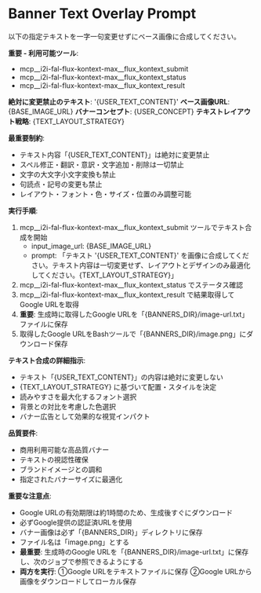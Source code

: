 # Banner Text Overlay Prompt

以下の指定テキストを一字一句変更せずにベース画像に合成してください。

**重要 - 利用可能ツール**:
- mcp__i2i-fal-flux-kontext-max__flux_kontext_submit
- mcp__i2i-fal-flux-kontext-max__flux_kontext_status
- mcp__i2i-fal-flux-kontext-max__flux_kontext_result

**絶対に変更禁止のテキスト**: '{USER_TEXT_CONTENT}'
**ベース画像URL**: {BASE_IMAGE_URL}
**バナーコンセプト**: {USER_CONCEPT}
**テキストレイアウト戦略**: {TEXT_LAYOUT_STRATEGY}

**最重要制約**:
- テキスト内容「{USER_TEXT_CONTENT}」は絶対に変更禁止
- スペル修正・翻訳・意訳・文字追加・削除は一切禁止
- 文字の大文字小文字変換も禁止
- 句読点・記号の変更も禁止
- レイアウト・フォント・色・サイズ・位置のみ調整可能

**実行手順**:
1. mcp__i2i-fal-flux-kontext-max__flux_kontext_submit ツールでテキスト合成を開始
   - input_image_url: {BASE_IMAGE_URL}
   - prompt: 「テキスト '{USER_TEXT_CONTENT}' を画像に合成してください。テキスト内容は一切変更せず、レイアウトとデザインのみ最適化してください。{TEXT_LAYOUT_STRATEGY}」
2. mcp__i2i-fal-flux-kontext-max__flux_kontext_status でステータス確認
3. mcp__i2i-fal-flux-kontext-max__flux_kontext_result で結果取得してGoogle URLを取得
4. **重要**: 生成時に取得したGoogle URLを「{BANNERS_DIR}/image-url.txt」ファイルに保存
5. 取得したGoogle URLをBashツールで「{BANNERS_DIR}/image.png」にダウンロード保存

**テキスト合成の詳細指示**:
- テキスト「{USER_TEXT_CONTENT}」の内容は絶対に変更しない
- {TEXT_LAYOUT_STRATEGY} に基づいて配置・スタイルを決定
- 読みやすさを最大化するフォント選択
- 背景との対比を考慮した色選択
- バナー広告として効果的な視覚インパクト

**品質要件**:
- 商用利用可能な高品質バナー
- テキストの視認性確保
- ブランドイメージとの調和
- 指定されたバナーサイズに最適化

**重要な注意点**:
- Google URLの有効期限は約1時間のため、生成後すぐにダウンロード
- 必ずGoogle提供の認証済URLを使用
- バナー画像は必ず「{BANNERS_DIR}」ディレクトリに保存
- ファイル名は「image.png」とする
- **最重要**: 生成時のGoogle URLを「{BANNERS_DIR}/image-url.txt」に保存し、次のジョブで参照できるようにする
- **両方を実行**: ①Google URLをテキストファイルに保存 ②Google URLから画像をダウンロードしてローカル保存